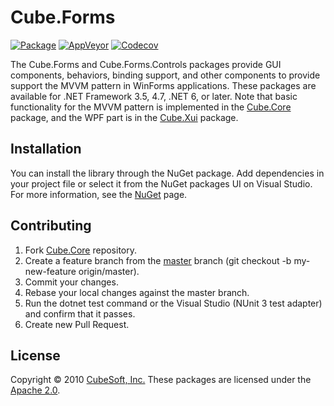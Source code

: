 Cube.Forms
====

[![Package](https://badgen.net/nuget/v/cube.forms)](https://www.nuget.org/packages/cube.forms/)
[![AppVeyor](https://badgen.net/appveyor/ci/clown/cube-core)](https://ci.appveyor.com/project/clown/cube-core)
[![Codecov](https://badgen.net/codecov/c/github/cube-soft/cube.core)](https://codecov.io/gh/cube-soft/cube.core)

The Cube.Forms and Cube.Forms.Controls packages provide GUI components, behaviors, binding support, and other components to provide support the MVVM pattern in WinForms applications. These packages are available for .NET Framework 3.5, 4.7, .NET 6, or later. Note that basic functionality for the MVVM pattern is implemented in the [Cube.Core](https://www.nuget.org/packages/cube.core/) package, and the WPF part is in the [Cube.Xui](https://www.nuget.org/packages/cube.xui/) package.

## Installation

You can install the library through the NuGet package. Add dependencies in your project file or select it from the NuGet packages UI on Visual Studio. For more information, see the [NuGet](https://www.nuget.org/packages/cube.forms/) page.

## Contributing

1. Fork [Cube.Core](https://github.com/cube-soft/cube.core/fork) repository.
2. Create a feature branch from the [master](https://github.com/cube-soft/cube.core/tree/master) branch (git checkout -b my-new-feature origin/master).
3. Commit your changes.
4. Rebase your local changes against the master branch.
5. Run the dotnet test command or the Visual Studio (NUnit 3 test adapter) and confirm that it passes.
6. Create new Pull Request.

## License

Copyright © 2010 [CubeSoft, Inc.](https://www.cube-soft.jp/)
These packages are licensed under the [Apache 2.0](https://github.com/cube-soft/cube.core/blob/master/License.txt).